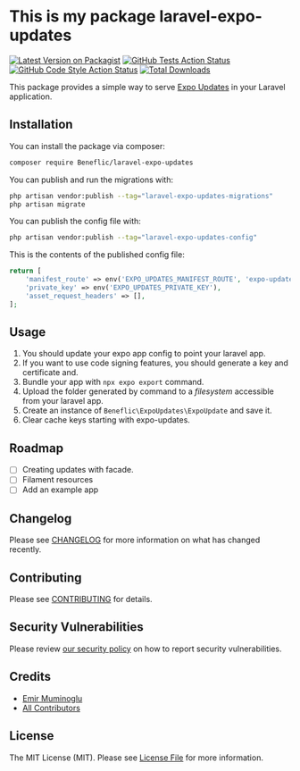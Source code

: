 # This is my package laravel-expo-updates

[![Latest Version on Packagist](https://img.shields.io/packagist/v/Beneflic/laravel-expo-updates.svg?style=flat-square)](https://packagist.org/packages/Beneflic/laravel-expo-updates)
[![GitHub Tests Action Status](https://img.shields.io/github/actions/workflow/status/Beneflic/laravel-expo-updates/run-tests.yml?branch=main&label=tests&style=flat-square)](https://github.com/Beneflic/laravel-expo-updates/actions?query=workflow%3Arun-tests+branch%3Amain)
[![GitHub Code Style Action Status](https://img.shields.io/github/actions/workflow/status/Beneflic/laravel-expo-updates/fix-php-code-style-issues.yml?branch=main&label=code%20style&style=flat-square)](https://github.com/Beneflic/laravel-expo-updates/actions?query=workflow%3A"Fix+PHP+code+style+issues"+branch%3Amain)
[![Total Downloads](https://img.shields.io/packagist/dt/Beneflic/laravel-expo-updates.svg?style=flat-square)](https://packagist.org/packages/Beneflic/laravel-expo-updates)

This package provides a simple way to serve [Expo Updates](https://docs.expo.dev/versions/latest/sdk/updates/) in your Laravel application.

## Installation

You can install the package via composer:

```bash
composer require Beneflic/laravel-expo-updates
```

You can publish and run the migrations with:

```bash
php artisan vendor:publish --tag="laravel-expo-updates-migrations"
php artisan migrate
```

You can publish the config file with:

```bash
php artisan vendor:publish --tag="laravel-expo-updates-config"
```

This is the contents of the published config file:

```php
return [
    'manifest_route' => env('EXPO_UPDATES_MANIFEST_ROUTE', 'expo-updates/manifest'),
    'private_key' => env('EXPO_UPDATES_PRIVATE_KEY'),
    'asset_request_headers' => [],
];
```

## Usage

1. You should update your expo app config to point your laravel app. 
2. If you want to use code signing features, you should generate a key and certificate and.
3. Bundle your app with `npx expo export` command.
4. Upload the folder generated by command to a _filesystem_ accessible from your laravel app.
5. Create an instance of `Beneflic\ExpoUpdates\ExpoUpdate` and save it.
6. Clear cache keys starting with expo-updates.

## Roadmap

- [ ] Creating updates with facade.
- [ ] Filament resources
- [ ] Add an example app

## Changelog

Please see [CHANGELOG](CHANGELOG.md) for more information on what has changed recently.

## Contributing

Please see [CONTRIBUTING](CONTRIBUTING.md) for details.

## Security Vulnerabilities

Please review [our security policy](../../security/policy) on how to report security vulnerabilities.

## Credits

- [Emir Muminoglu](https://github.com/Beneflic)
- [All Contributors](../../contributors)

## License

The MIT License (MIT). Please see [License File](LICENSE.md) for more information.
